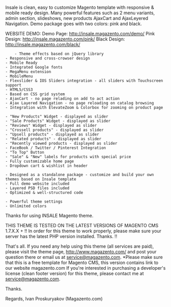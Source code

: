 Insale is clean, easy to customize Magento template with responsive & mobile ready design. 
Many powerful features such as 2 menu variants, admin section, slideshows, new products AjaxCart and AjaxLeyered Navigation.
Demo package goes with two colors: pink and black.

WEBSITE DEMO:
Demo Page: http://insale.magazento.com/demo/
Pink Design: http://insale.magazento.com/pink/
Black Design: http://insale.magazento.com/black/


	
        - Theme effects based on jQuery library
	- Responsive and cross-crowser design
	- Mobile Ready
	- Integrated Google fonts
	- MegaMenu extension
	- MobileMenu	
	- Flexslider & IOS Sliders integration - all sliders with Touchscreen support
	- HTML5/CSS3
	- Based on CSS grid system	
	- AjaxCart - no page relading on add to act action	
	- Ajax Layered Navigation - no page reloading on catalog browsing
	- Integration with ElevateZoom & Colorbox for zooming on product page
	
	- "New Products" Widget - displayed as slider
	- "Sale Products" Widget - displayed as slider
	- "Reviews" Widget - displayed as slider	
	- "Crossell products" - displayed as slider
	- "Upsell products" - displayed as slider
	- "Related products" - displayed as slider
	- "Recently viewed products - displayed as slider
	- FaceBook / Twitter / Pinterest Integration
	- "To Top" Button	
	- "Sale" & "New" labels for products with special price	
	- Fully customizable home page
	- Dropdown cart & wishlist in header		
	
	- Designed as a standalone package - customize and build your own themes based on Insale template
	- Full demo website included
	- Layered PSD files included
	- Optimized & well-structured code

	- Powerful theme settings 
	- Unlimited colors



Thanks for using INSALE Magento theme.

THIS THEME IS TESTED ON THE LATEST VERSIONS OF MAGENTO CMS 1.7.X.X +
!! In order for this theme to work properly, please make sure your server has the latest PHP version installed. Thanks. !!

That's all. If you need any help using this theme (all services are paid), please visit the theme page, http://www.magazento.com/ and post your question there or email us at service@magazento.com.
*Please make sure that this is a free template for Magento CMS, this version contains link to our website magazento.com
If you're interested in purchasing a developer's license (clean footer version) for this theme, please contact me at service@magazento.com.

Thanks.

Regards,
Ivan Proskuryakov
(Magazento.com)